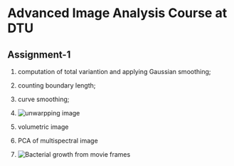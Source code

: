 # Advanced Image Analysis Course at DTU
## Assignment-1
1. computation of total variantion and applying Gaussian smoothing;
2. counting boundary length;
3. curve smoothing;
4. ![unwarpping image](https://github.com/xiahaa/cn/blob/master/Week%2001%20-%20Introduction/unwarping.gif)

5. volumetric image
6. PCA of multispectral image
7. ![Bacterial growth from movie frames](https://github.com/xiahaa/cn/blob/master/Week%2001%20-%20Introduction/ezgif.com-gif-maker.gif)
